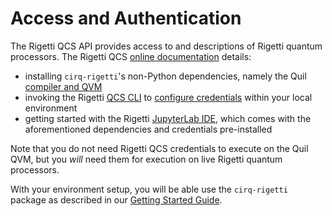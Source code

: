 # Access and Authentication

The Rigetti QCS API provides access to and descriptions of Rigetti quantum processors. The Rigetti QCS [online documentation](https://docs.rigetti.com) details:

* installing `cirq-rigetti`'s non-Python dependencies, namely the Quil [compiler and QVM](https://docs.rigetti.com/qcs/getting-started/installing-locally#install-the-compiler-and-qvm)
* invoking the Rigetti [QCS CLI](https://docs.rigetti.com/qcs/references/qcs-cli) to [configure credentials](https://docs.rigetti.com/qcs/guides/using-the-qcs-cli#configuring-credentials) within your local environment
* getting started with the Rigetti [JupyterLab IDE](https://docs.rigetti.com/qcs/getting-started/jupyterlab-ide), which comes with the aforementioned dependencies and credentials pre-installed

Note that you do not need Rigetti QCS credentials to execute on the Quil QVM, but you _will_ need them for execution on live Rigetti quantum processors.

With your environment setup, you will be able use the `cirq-rigetti` package as described in our [Getting Started Guide](./getting_started.ipynb).
